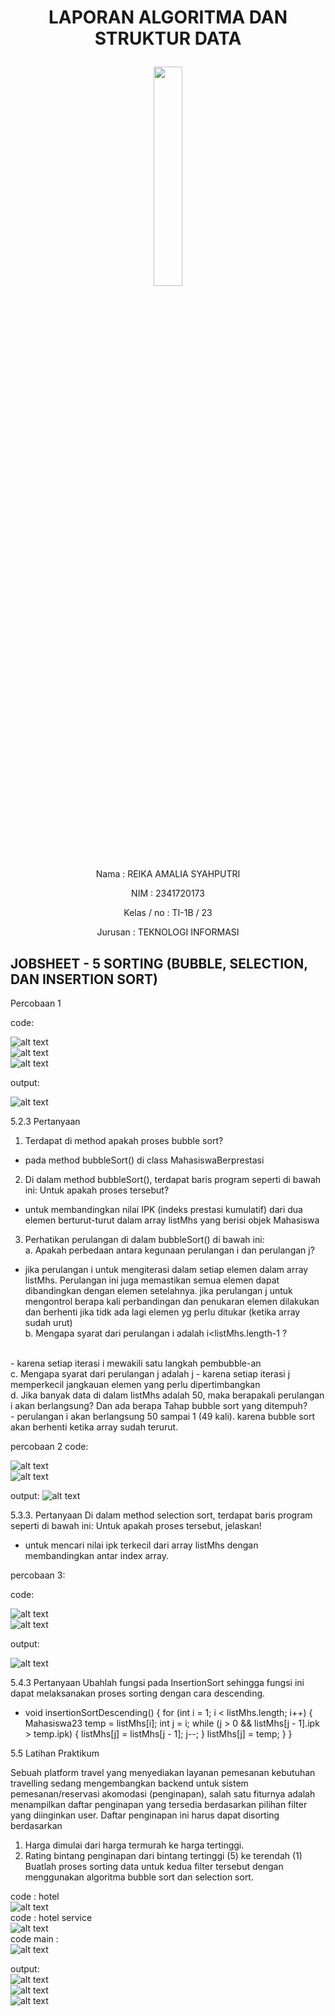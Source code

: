 # <p align = "center"> LAPORAN ALGORITMA DAN STRUKTUR DATA
<p align="center">
    <img src="https://static.wikia.nocookie.net/logopedia/images/8/8a/Politeknik_Negeri_Malang.png/revision/latest?cb=20190922202558" width="30%"> <p>

<br><br><br><br><br>

<p align = "center"> Nama       : REIKA AMALIA SYAHPUTRI </p>
<p align = "center"> NIM        : 2341720173 </p>
<p align = "center"> Kelas / no : TI-1B / 23 </p>
<p align = "center"> Jurusan    : TEKNOLOGI INFORMASI </p>

## JOBSHEET - 5 SORTING (BUBBLE, SELECTION, DAN INSERTION SORT)

Percobaan 1

code:

![alt text](image/codeMahasiswaa.png)<br>
![alt text](image/codeDaftarMahasiswaBerprestasi.png)<br>
![alt text](image/codeMain.png)<br>

output:

![alt text](<image/output percobaan 1 (2).png>)<br>

5.2.3 Pertanyaan
1. Terdapat di method apakah proses bubble sort?<br>
- pada method bubbleSort() di class MahasiswaBerprestasi<br>
2. Di dalam method bubbleSort(), terdapat baris program seperti di bawah ini:
Untuk apakah proses tersebut?<br>
- untuk membandingkan nilai IPK (indeks prestasi kumulatif) dari dua elemen berturut-turut dalam array listMhs yang berisi objek Mahasiswa
3. Perhatikan perulangan di dalam bubbleSort() di bawah ini:<br>
a. Apakah perbedaan antara kegunaan perulangan i dan perulangan j?<br>
- jika perulangan i untuk mengiterasi dalam setiap elemen dalam array listMhs. Perulangan ini juga memastikan semua elemen dapat dibandingkan dengan elemen setelahnya.
jika perulangan j untuk mengontrol berapa kali perbandingan dan penukaran elemen dilakukan dan berhenti jika tidk ada lagi elemen yg perlu ditukar (ketika array sudah urut)<br>
b. Mengapa syarat dari perulangan i adalah i<listMhs.length-1 ?
<br>
- karena setiap iterasi i mewakili satu langkah pembubble-an<br>
c. Mengapa syarat dari perulangan j adalah j<listMhs.length-i ? 
<br>
- karena setiap iterasi j memperkecil jangkauan elemen yang perlu dipertimbangkan<br>
d. Jika banyak data di dalam listMhs adalah 50, maka berapakali perulangan i akan berlangsung? Dan ada berapa Tahap bubble sort yang ditempuh?<br>
- perulangan i akan berlangsung 50 sampai 1 (49 kali). karena bubble sort akan berhenti ketika array sudah terurut.

percobaan 2
code:

![alt text](image/codePercobaan2.png)<br>
![alt text](image/codeMainpercb2.png)<br>

output:
![alt text](<image/output percobaan 2 (2).png>)<br>

5.3.3. Pertanyaan
Di dalam method selection sort, terdapat baris program seperti di bawah ini:
Untuk apakah proses tersebut, jelaskan!<br>
- untuk mencari nilai ipk terkecil dari array listMhs dengan membandingkan antar index array.

percobaan 3:

code:

![alt text](image/CodePercobaan3.png)<br>
![alt text](image/CodePercobaan3DMB.png)<br>

output:

![alt text](<image/Output Percobaan 3 (2).png>)<br>

5.4.3 Pertanyaan
Ubahlah fungsi pada InsertionSort sehingga fungsi ini dapat melaksanakan proses sorting
dengan cara descending.<br>
- void insertionSortDescending() {
        for (int i = 1; i < listMhs.length; i++) {
            Mahasiswa23 temp = listMhs[i];
            int j = i;
            while (j > 0 && listMhs[j - 1].ipk > temp.ipk) {
                listMhs[j] = listMhs[j - 1];
                j--;
            }
            listMhs[j] = temp;
        }
    }

5.5 Latihan Praktikum


Sebuah platform travel yang menyediakan layanan pemesanan kebutuhan travelling sedang
mengembangkan backend untuk sistem pemesanan/reservasi akomodasi (penginapan), salah
satu fiturnya adalah menampilkan daftar penginapan yang tersedia berdasarkan pilihan filter
yang diinginkan user. Daftar penginapan ini harus dapat disorting berdasarkan
1. Harga dimulai dari harga termurah ke harga tertinggi.
2. Rating bintang penginapan dari bintang tertinggi (5) ke terendah (1)
Buatlah proses sorting data untuk kedua filter tersebut dengan menggunakan algoritma
bubble sort dan selection sort. 

code : hotel <br>
![alt text](image/codelatihanhotel.png)<br>
code : hotel service <br>
![alt text](image/codelatihanhotelservice.png)<br>
code main : <br>
![alt text](image/codelatihanhotelmain.png)<br>

output:<br>
![alt text](image/output1lat.6.png)<br>
![alt text](output2lat.6.png)<br>
![alt text](image/output3lat.6.png)<br>